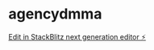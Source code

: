 # agencydmma

[Edit in StackBlitz next generation editor ⚡️](https://stackblitz.com/~/github.com/DusanR16/agencydmma)